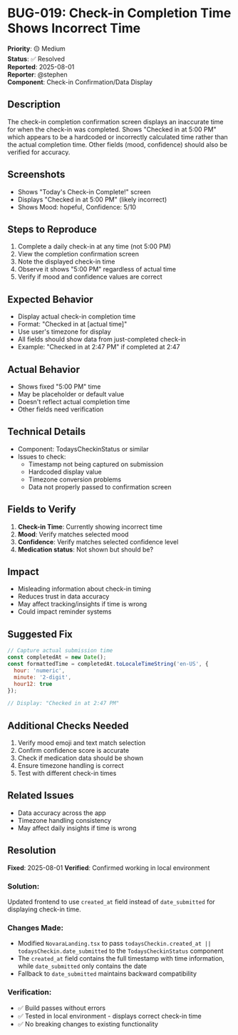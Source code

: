 # BUG-019: Check-in Completion Time Shows Incorrect Time

**Priority**: 🟡 Medium  
**Status**: ✅ Resolved  
**Reported**: 2025-08-01  
**Reporter**: @stephen  
**Component**: Check-in Confirmation/Data Display  

## Description
The check-in completion confirmation screen displays an inaccurate time for when the check-in was completed. Shows "Checked in at 5:00 PM" which appears to be a hardcoded or incorrectly calculated time rather than the actual completion time. Other fields (mood, confidence) should also be verified for accuracy.

## Screenshots
- Shows "Today's Check-in Complete!" screen
- Displays "Checked in at 5:00 PM" (likely incorrect)
- Shows Mood: hopeful, Confidence: 5/10

## Steps to Reproduce
1. Complete a daily check-in at any time (not 5:00 PM)
2. View the completion confirmation screen
3. Note the displayed check-in time
4. Observe it shows "5:00 PM" regardless of actual time
5. Verify if mood and confidence values are correct

## Expected Behavior
- Display actual check-in completion time
- Format: "Checked in at [actual time]"
- Use user's timezone for display
- All fields should show data from just-completed check-in
- Example: "Checked in at 2:47 PM" if completed at 2:47

## Actual Behavior
- Shows fixed "5:00 PM" time
- May be placeholder or default value
- Doesn't reflect actual completion time
- Other fields need verification

## Technical Details
- Component: TodaysCheckinStatus or similar
- Issues to check:
  - Timestamp not being captured on submission
  - Hardcoded display value
  - Timezone conversion problems
  - Data not properly passed to confirmation screen

## Fields to Verify
1. **Check-in Time**: Currently showing incorrect time
2. **Mood**: Verify matches selected mood
3. **Confidence**: Verify matches selected confidence level
4. **Medication status**: Not shown but should be?

## Impact
- Misleading information about check-in timing
- Reduces trust in data accuracy
- May affect tracking/insights if time is wrong
- Could impact reminder systems

## Suggested Fix
```javascript
// Capture actual submission time
const completedAt = new Date();
const formattedTime = completedAt.toLocaleTimeString('en-US', {
  hour: 'numeric',
  minute: '2-digit',
  hour12: true
});

// Display: "Checked in at 2:47 PM"
```

## Additional Checks Needed
1. Verify mood emoji and text match selection
2. Confirm confidence score is accurate
3. Check if medication data should be shown
4. Ensure timezone handling is correct
5. Test with different check-in times

## Related Issues
- Data accuracy across the app
- Timezone handling consistency
- May affect daily insights if time is wrong

## Resolution
**Fixed**: 2025-08-01
**Verified**: Confirmed working in local environment

### Solution:
Updated frontend to use `created_at` field instead of `date_submitted` for displaying check-in time.

### Changes Made:
- Modified `NovaraLanding.tsx` to pass `todaysCheckin.created_at || todaysCheckin.date_submitted` to the `TodaysCheckinStatus` component
- The `created_at` field contains the full timestamp with time information, while `date_submitted` only contains the date
- Fallback to `date_submitted` maintains backward compatibility

### Verification:
- ✅ Build passes without errors
- ✅ Tested in local environment - displays correct check-in time
- ✅ No breaking changes to existing functionality